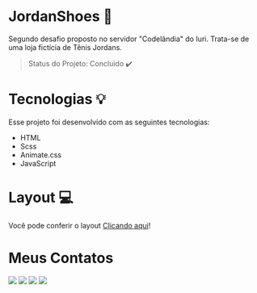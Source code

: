 

# JordanShoes 👟
Segundo desafio proposto no servidor "Codelândia" do Iuri. Trata-se de uma loja fictícia de Tênis Jordans.
> Status do Projeto: Concluido :heavy_check_mark:

# Tecnologias 💡
Esse projeto foi desenvolvido com as seguintes tecnologias:

- HTML
- Scss
- Animate.css
- JavaScript

# Layout 💻
Você pode conferir o layout [Clicando aqui](https://vitoorfraga.github.io/JordanShoes/)!

# Meus Contatos
[<img src="https://img.shields.io/badge/twitter-%231DA1F2.svg?&style=for-the-badge&logo=twitter&logoColor=white" />](https://twitter.com/vitoorfrag) [<img src="https://img.shields.io/badge/linkedin-%230077B5.svg?&style=for-the-badge&logo=linkedin&logoColor=white" />](https://www.linkedin.com/in/vitorfragaa/) [<img src = "https://img.shields.io/badge/instagram-%23E4405F.svg?&style=for-the-badge&logo=instagram&logoColor=white">](https://www.instagram.com/vitoorfrag/) [<img src = "https://img.shields.io/badge/-Behance-blue?style=for-the-badge&logo=behance&logoColor=white">](https://www.behance.net/vitorfraga)

